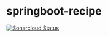 # springboot-recipe

[![Sonarcloud Status](https://sonarcloud.io/api/project_badges/measure?project=com.lapots.breed.judge:judge-rule-engine&metric=alert_status)](https://sonarcloud.io/dashboard?id=com.lapots.breed.judge:judge-rule-engine)
